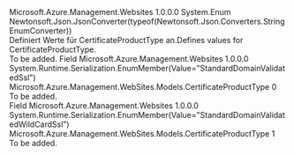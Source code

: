 <Type Name="CertificateProductType" FullName="Microsoft.Azure.Management.WebSites.Models.CertificateProductType">
  <TypeSignature Language="C#" Value="public enum CertificateProductType" />
  <TypeSignature Language="ILAsm" Value=".class public auto ansi sealed CertificateProductType extends System.Enum" />
  <TypeSignature Language="DocId" Value="T:Microsoft.Azure.Management.WebSites.Models.CertificateProductType" />
  <TypeSignature Language="VB.NET" Value="Public Enum CertificateProductType" />
  <TypeSignature Language="F#" Value="type CertificateProductType = " />
  <AssemblyInfo>
    <AssemblyName>Microsoft.Azure.Management.Websites</AssemblyName>
    <AssemblyVersion>1.0.0.0</AssemblyVersion>
  </AssemblyInfo>
  <Base>
    <BaseTypeName>System.Enum</BaseTypeName>
  </Base>
  <Attributes>
    <Attribute>
      <AttributeName>Newtonsoft.Json.JsonConverter(typeof(Newtonsoft.Json.Converters.StringEnumConverter))</AttributeName>
    </Attribute>
  </Attributes>
  <Docs>
    <summary>
            <span data-ttu-id="dce4f-101">Definiert Werte für CertificateProductType an.</span><span class="sxs-lookup"><span data-stu-id="dce4f-101">Defines values for CertificateProductType.</span></span>
            </summary>
    <remarks>To be added.</remarks>
  </Docs>
  <Members>
    <Member MemberName="StandardDomainValidatedSsl">
      <MemberSignature Language="C#" Value="StandardDomainValidatedSsl" />
      <MemberSignature Language="ILAsm" Value=".field public static literal valuetype Microsoft.Azure.Management.WebSites.Models.CertificateProductType StandardDomainValidatedSsl = int32(0)" />
      <MemberSignature Language="DocId" Value="F:Microsoft.Azure.Management.WebSites.Models.CertificateProductType.StandardDomainValidatedSsl" />
      <MemberSignature Language="VB.NET" Value="StandardDomainValidatedSsl" />
      <MemberSignature Language="F#" Value="StandardDomainValidatedSsl = 0" Usage="Microsoft.Azure.Management.WebSites.Models.CertificateProductType.StandardDomainValidatedSsl" />
      <MemberType>Field</MemberType>
      <AssemblyInfo>
        <AssemblyName>Microsoft.Azure.Management.Websites</AssemblyName>
        <AssemblyVersion>1.0.0.0</AssemblyVersion>
      </AssemblyInfo>
      <Attributes>
        <Attribute>
          <AttributeName>System.Runtime.Serialization.EnumMember(Value="StandardDomainValidatedSsl")</AttributeName>
        </Attribute>
      </Attributes>
      <ReturnValue>
        <ReturnType>Microsoft.Azure.Management.WebSites.Models.CertificateProductType</ReturnType>
      </ReturnValue>
      <MemberValue>0</MemberValue>
      <Docs>
        <summary>To be added.</summary>
      </Docs>
    </Member>
    <Member MemberName="StandardDomainValidatedWildCardSsl">
      <MemberSignature Language="C#" Value="StandardDomainValidatedWildCardSsl" />
      <MemberSignature Language="ILAsm" Value=".field public static literal valuetype Microsoft.Azure.Management.WebSites.Models.CertificateProductType StandardDomainValidatedWildCardSsl = int32(1)" />
      <MemberSignature Language="DocId" Value="F:Microsoft.Azure.Management.WebSites.Models.CertificateProductType.StandardDomainValidatedWildCardSsl" />
      <MemberSignature Language="VB.NET" Value="StandardDomainValidatedWildCardSsl" />
      <MemberSignature Language="F#" Value="StandardDomainValidatedWildCardSsl = 1" Usage="Microsoft.Azure.Management.WebSites.Models.CertificateProductType.StandardDomainValidatedWildCardSsl" />
      <MemberType>Field</MemberType>
      <AssemblyInfo>
        <AssemblyName>Microsoft.Azure.Management.Websites</AssemblyName>
        <AssemblyVersion>1.0.0.0</AssemblyVersion>
      </AssemblyInfo>
      <Attributes>
        <Attribute>
          <AttributeName>System.Runtime.Serialization.EnumMember(Value="StandardDomainValidatedWildCardSsl")</AttributeName>
        </Attribute>
      </Attributes>
      <ReturnValue>
        <ReturnType>Microsoft.Azure.Management.WebSites.Models.CertificateProductType</ReturnType>
      </ReturnValue>
      <MemberValue>1</MemberValue>
      <Docs>
        <summary>To be added.</summary>
      </Docs>
    </Member>
  </Members>
</Type>